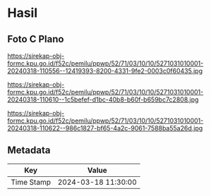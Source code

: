 # Hasil

## Foto C Plano

https://sirekap-obj-formc.kpu.go.id/f52c/pemilu/ppwp/52/71/03/10/10/5271031010001-20240318-110556--12419393-8200-4331-9fe2-0003c0f60435.jpg

https://sirekap-obj-formc.kpu.go.id/f52c/pemilu/ppwp/52/71/03/10/10/5271031010001-20240318-110610--1c5befef-d1bc-40b8-b60f-b659bc7c2808.jpg

https://sirekap-obj-formc.kpu.go.id/f52c/pemilu/ppwp/52/71/03/10/10/5271031010001-20240318-110622--986c1827-bf65-4a2c-9061-7588ba55a26d.jpg


## Metadata

| Key        | Value               |
| ---------- | ------------------- |
| Time Stamp | 2024-03-18 11:30:00 |



